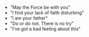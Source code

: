 * "May the Force be with you"
* "I find your lack of faith disturbing"
* "I am your father"
* "Do or do not. There is no try"
* "Iʻve got a bad feeling about this"
